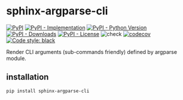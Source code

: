 # sphinx-argparse-cli

[![PyPI](https://img.shields.io/pypi/v/sphinx-argparse-cli?style=flat-square)](https://pypi.org/project/sphinx-argparse-cli)
[![PyPI - Implementation](https://img.shields.io/pypi/implementation/sphinx-argparse-cli?style=flat-square)](https://pypi.org/project/sphinx-argparse-cli)
[![PyPI - Python Version](https://img.shields.io/pypi/pyversions/sphinx-argparse-cli?style=flat-square)](https://pypi.org/project/sphinx-argparse-cli)
[![PyPI - Downloads](https://img.shields.io/pypi/dm/sphinx-argparse-cli?style=flat-square)](https://pypistats.org/packages/sphinx-argparse-cli)
[![PyPI - License](https://img.shields.io/pypi/l/sphinx-argparse-cli?style=flat-square)](https://opensource.org/licenses/MIT)
![check](https://github.com/gaborbernat/sphinx-argparse-cli/workflows/check/badge.svg?branch=main)
[![codecov](https://codecov.io/gh/gaborbernat/sphinx-argparse-cli/branch/main/graph/badge.svg)](https://codecov.io/gh/pypa/virtualenv)
[![Code style:
black](https://img.shields.io/badge/code%20style-black-000000.svg?style=flat-square)](https://github.com/psf/black)

Render CLI arguments (sub-commands friendly) defined by argparse module.

## installation

`pip install sphinx-argparse-cli`
